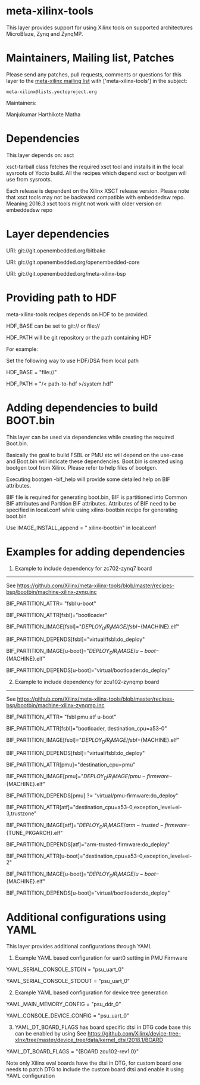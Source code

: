 meta-xilinx-tools
=================

This layer provides support for using Xilinx tools on supported architectures
MicroBlaze, Zynq and ZynqMP.

Maintainers, Mailing list, Patches
==================================

Please send any patches, pull requests, comments or questions for this layer to
the [meta-xilinx mailing list](https://lists.yoctoproject.org/listinfo/meta-xilinx)
with ['meta-xilinx-tools'] in the subject:

	meta-xilinx@lists.yoctoproject.org

Maintainers:

Manjukumar Harthikote Matha

Dependencies
============

This layer depends on: xsct

xsct-tarball class fetches the required xsct tool and installs it in the local
sysroots of Yocto build. All the recipes which depend xsct or bootgen will use
from sysroots.

Each release is dependent on the Xilinx XSCT release version. Please note that
xsct tools may not be backward compatible with embeddedsw repo. Meaning
2016.3 xsct tools might not work with older version on embeddedsw repo

Layer dependencies
=====================

URI: git://git.openembedded.org/bitbake

URI: git://git.openembedded.org/openembedded-core

URI: git://git.openembedded.org/meta-xilinx-bsp

Providing path to HDF
=====================

meta-xilinx-tools recipes depends on HDF to be provided.

HDF_BASE can be set to git:// or file://

HDF_PATH will be git repository or the path containing HDF

For example:

Set the following way to use HDF/DSA from local path

HDF_BASE = "file://"

HDF_PATH = "/< path-to-hdf >/system.hdf"

Adding dependencies to build BOOT.bin
=====================================

This layer can be used via dependencies while creating the required Boot.bin.

Basically the goal to build FSBL or PMU etc will depend on the use-case and
Boot.bin will indicate these dependencies.  Boot.bin is created using bootgen
tool from Xilinx. Please refer to help files of bootgen.

Executing bootgen -bif_help  will provide some detailed help on BIF attributes.

BIF file is required for generating boot.bin, BIF is partitioned into Common
BIF attributes and Partition BIF attributes. Attributes of BIF need to be
specified in local.conf while using xilinx-bootbin recipe for generating
boot.bin

Use IMAGE_INSTALL_append = " xilinx-bootbin" in local.conf

Examples for adding dependencies
================================

1) Example to include dependency for zc702-zynq7 board
--------------------------------------------------------

See https://github.com/Xilinx/meta-xilinx-tools/blob/master/recipes-bsp/bootbin/machine-xilinx-zynq.inc

BIF_PARTITION_ATTR= "fsbl u-boot"

BIF_PARTITION_ATTR[fsbl]="bootloader"

BIF_PARTITION_IMAGE[fsbl]="${DEPLOY_DIR_IMAGE}/fsbl-${MACHINE}.elf"

BIF_PARTITION_DEPENDS[fsbl]="virtual/fsbl:do_deploy"


BIF_PARTITION_IMAGE[u-boot]="${DEPLOY_DIR_IMAGE}/u-boot-${MACHINE}.elf"

BIF_PARTITION_DEPENDS[u-boot]="virtual/bootloader:do_deploy"


2) Example to include dependency for zcu102-zynqmp board
---------------------------------------------------------

See https://github.com/Xilinx/meta-xilinx-tools/blob/master/recipes-bsp/bootbin/machine-xilinx-zynqmp.inc

BIF_PARTITION_ATTR= "fsbl pmu atf u-boot"

BIF_PARTITION_ATTR[fsbl]="bootloader, destination_cpu=a53-0"

BIF_PARTITION_IMAGE[fsbl]="${DEPLOY_DIR_IMAGE}/fsbl-${MACHINE}.elf"

BIF_PARTITION_DEPENDS[fsbl]="virtual/fsbl:do_deploy"


BIF_PARTITION_ATTR[pmu]="destination_cpu=pmu"

BIF_PARTITION_IMAGE[pmu]="${DEPLOY_DIR_IMAGE}/pmu-firmware-${MACHINE}.elf"

BIF_PARTITION_DEPENDS[pmu] ?= "virtual/pmu-firmware:do_deploy"


BIF_PARTITION_ATTR[atf]="destination_cpu=a53-0,exception_level=el-3,trustzone"

BIF_PARTITION_IMAGE[atf]="${DEPLOY_DIR_IMAGE}/arm-trusted-firmware-${TUNE_PKGARCH}.elf"

BIF_PARTITION_DEPENDS[atf]="arm-trusted-firmware:do_deploy"


BIF_PARTITION_ATTR[u-boot]="destination_cpu=a53-0,exception_level=el-2"

BIF_PARTITION_IMAGE[u-boot]="${DEPLOY_DIR_IMAGE}/u-boot-${MACHINE}.elf"

BIF_PARTITION_DEPENDS[u-boot]="virtual/bootloader:do_deploy"

Additional configurations using YAML
====================================

This layer provides additional configurations through YAML

1) Example YAML based configuration for uart0 setting in PMU Firmware

YAML_SERIAL_CONSOLE_STDIN = "psu_uart_0"

YAML_SERIAL_CONSOLE_STDOUT = "psu_uart_0"

2) Example YAML based configuration for device tree generation

YAML_MAIN_MEMORY_CONFIG = "psu_ddr_0"

YAML_CONSOLE_DEVICE_CONFIG = "psu_uart_0"

3) YAML_DT_BOARD_FLAGS has board specific dtsi in DTG code base this can be enabled by using
See https://github.com/Xilinx/device-tree-xlnx/tree/master/device_tree/data/kernel_dtsi/2018.1/BOARD

YAML_DT_BOARD_FLAGS = "{BOARD zcu102-rev1.0}"

Note only Xilinx eval boards have the dtsi in DTG, for custom board one needs
to patch DTG to include the custom board dtsi and enable it using YAML
configuration


